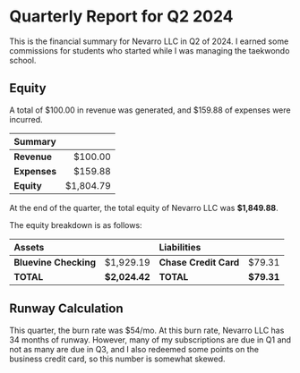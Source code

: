 # Quarterly Report for Q2 2024

This is the financial summary for Nevarro LLC in Q2 of 2024. I earned some
commissions for students who started while I was managing the taekwondo school.

## Equity

A total of $100.00 in revenue was generated, and $159.88 of expenses were
incurred.

| **Summary**  |           |
| :----------- | --------: |
| **Revenue**  |   $100.00 |
| **Expenses** |   $159.88 |
| **Equity**   | $1,804.79 |

At the end of the quarter, the total equity of Nevarro LLC was **$1,849.88**.

The equity breakdown is as follows:

| **Assets**            |               | **Liabilities**       |            |
| :-------------------- | ------------: | :-------------------- | ---------: |
| **Bluevine Checking** |     $1,929.19 | **Chase Credit Card** |     $79.31 |
| **TOTAL**             | **$2,024.42** | **TOTAL**             | **$79.31** |

## Runway Calculation

This quarter, the burn rate was $54/mo. At this burn rate, Nevarro LLC has 34
months of runway. However, many of my subscriptions are due in Q1 and not as
many are due in Q3, and I also redeemed some points on the business credit card,
so this number is somewhat skewed.

